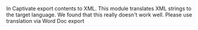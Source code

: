 In Captivate export contents to XML. This module translates XML strings to the target language. We found that this really doesn't work well. Please use translation via Word Doc export
